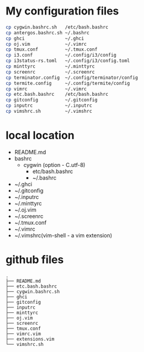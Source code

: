 # My configuration files

```sh
cp cygwin.bashrc.sh   /etc/bash.bashrc
cp antergos.bashrc.sh ~/.bashrc
cp ghci               ~/.ghci
cp oj.vim             ~/.vimrc
cp tmux.conf          ~/.tmux.conf
cp i3.conf            ~/.config/i3/config
cp i3status-rs.toml   ~/.config/i3/config.toml
cp minttyrc           ~/.minttyrc
cp screenrc           ~/.screenrc
cp terminator.config  ~/.config/terminator/config
cp termite.config     ~/.config/termite/config
cp vimrc              ~/.vimrc
cp etc.bash.bashrc    /etc/bash.bashrc
cp gitconfig          ~/.gitconfig
cp inputrc            ~/.inputrc
cp vimshrc.sh         ~/.vimshrc
```

# local location
- README.md
- bashrc
  - cygwin (option - C.utf-8)
    * etc/bash.bashrc
    * ~/.bashrc
- ~/.ghci
- ~/.gitconfig
- ~/.inputrc
- ~/.minttyrc
- ~/.oj.vim
- ~/.screenrc
- ~/.tmux.conf
- ~/.vimrc
- ~/.vimshrc(vim-shell - a vim extension)

# github files
```
.
├── README.md
├── etc.bash.bashrc
├── cygwin.bashrc.sh
├── ghci
├── gitconfig
├── inputrc
├── minttyrc
├── oj.vim
├── screenrc
├── tmux.conf
├── vimrc.vim
├── extensions.vim
└── vimshrc.sh
```
